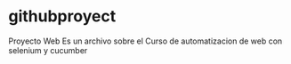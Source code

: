 # githubproyect
Proyecto Web
Es un archivo sobre el Curso de automatizacion de web con selenium y cucumber
